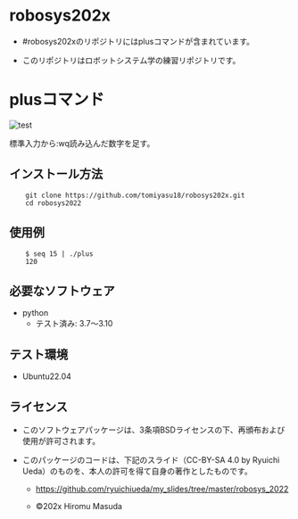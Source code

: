 # robosys202x
* #robosys202xのリポジトリにはplusコマンドが含まれています。

* このリポジトリはロボットシステム学の練習リポジトリです。

# plusコマンド
![test](https://github.com/tomiyasu18/robosys202x/actions/workflows/test.yml/badge.svg)

標準入力から:wq読み込んだ数字を足す。


## インストール方法
```
	git clone https://github.com/tomiyasu18/robosys202x.git
	cd robosys2022
```

## 使用例
```
	$ seq 15 | ./plus
	120
```

## 必要なソフトウェア
* python
  * テスト済み: 3.7～3.10


## テスト環境
* Ubuntu22.04


## ライセンス
* このソフトウェアパッケージは、3条項BSDライセンスの下、再頒布および使用が許可されます。
* このパッケージのコードは、下記のスライド（CC-BY-SA 4.0 by Ryuichi Ueda）のものを、本人の許可を得て自身の著作としたものです。

  * https://github.com/ryuichiueda/my_slides/tree/master/robosys_2022

  * ©202x Hiromu Masuda

